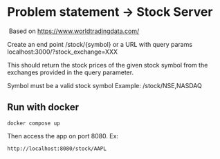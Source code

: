 # Problem statement -> Stock Server
​
Based on https://www.worldtradingdata.com/

Create an end point /stock/{symbol} or a URL with query params localhost:3000/?stock_exchange=XXX

This should return the stock prices of the given stock symbol from the exchanges provided in the query parameter.

Symbol must be a valid stock symbol Example: /stock/NSE,NASDAQ

## Run with docker

`docker compose up`

Then access the app on port 8080. Ex:

`http://localhost:8080/stock/AAPL`